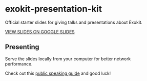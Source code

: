 # exokit-presentation-kit

Official starter slides for giving talks and presentations about Exokit.

[VIEW SLIDES ON GOOGLE SLIDES](https://docs.google.com/presentation/d/1BD-eq6xw9YAvUARTZ8oZfi6NPCqLu5unX0YsHwDq2hE/edit?usp=sharing)

## Presenting

Serve the slides locally from your computer for better network performance.

Check out this [public speaking guide](http://speaking.io/) and good luck!
